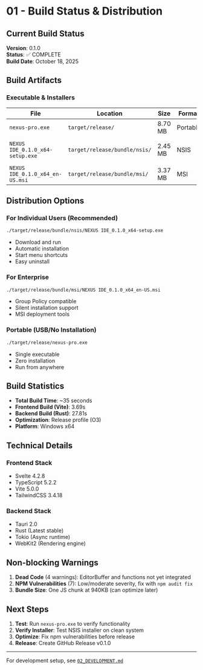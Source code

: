 # 01 - Build Status & Distribution

## Current Build Status

**Version**: 0.1.0  
**Status**: ✅ COMPLETE  
**Build Date**: October 18, 2025

## Build Artifacts

### Executable & Installers

| File | Location | Size | Format | Purpose |
|------|----------|------|--------|---------|
| `nexus-pro.exe` | `target/release/` | 8.70 MB | Portable | No installation needed |
| `NEXUS IDE_0.1.0_x64-setup.exe` | `target/release/bundle/nsis/` | 2.45 MB | NSIS | ⭐ Recommended for users |
| `NEXUS IDE_0.1.0_x64_en-US.msi` | `target/release/bundle/msi/` | 3.37 MB | MSI | Enterprise deployment |

## Distribution Options

### For Individual Users (Recommended)

```bash
./target/release/bundle/nsis/NEXUS IDE_0.1.0_x64-setup.exe
```

- Download and run
- Automatic installation
- Start menu shortcuts
- Easy uninstall

### For Enterprise

```bash
./target/release/bundle/msi/NEXUS IDE_0.1.0_x64_en-US.msi
```

- Group Policy compatible
- Silent installation support
- MSI deployment tools

### Portable (USB/No Installation)

```bash
./target/release/nexus-pro.exe
```

- Single executable
- Zero installation
- Run from anywhere

## Build Statistics

- **Total Build Time**: ~35 seconds
- **Frontend Build (Vite)**: 3.69s
- **Backend Build (Rust)**: 27.81s
- **Optimization**: Release profile (O3)
- **Platform**: Windows x64

## Technical Details

### Frontend Stack

- Svelte 4.2.8
- TypeScript 5.2.2  
- Vite 5.0.0
- TailwindCSS 3.4.18

### Backend Stack

- Tauri 2.0
- Rust (Latest stable)
- Tokio (Async runtime)
- WebKit2 (Rendering engine)

## Non-blocking Warnings

1. **Dead Code** (4 warnings): EditorBuffer and functions not yet integrated
2. **NPM Vulnerabilities** (7): Low/moderate severity, fix with `npm audit fix`
3. **Bundle Size**: One JS chunk at 940KB (can optimize later)

## Next Steps

1. **Test**: Run `nexus-pro.exe` to verify functionality
2. **Verify Installer**: Test NSIS installer on clean system
3. **Optimize**: Fix npm vulnerabilities before release
4. **Release**: Create GitHub Release v0.1.0

---

For development setup, see [`02_DEVELOPMENT.md`](02_DEVELOPMENT.md)
